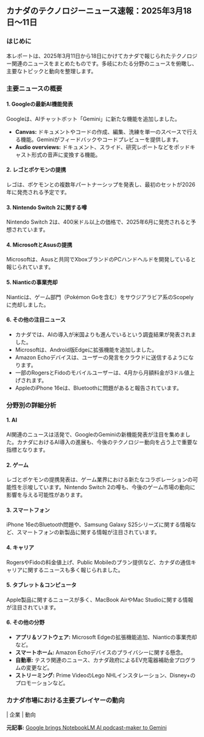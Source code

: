 ## カナダのテクノロジーニュース速報：2025年3月18日～11日

### はじめに

本レポートは、2025年3月11日から18日にかけてカナダで報じられたテクノロジー関連のニュースをまとめたものです。多岐にわたる分野のニュースを俯瞰し、主要なトピックと動向を整理します。

### 主要ニュースの概要

#### 1. Googleの最新AI機能発表

Googleは、AIチャットボット「Gemini」に新たな機能を追加しました。

* **Canvas:** ドキュメントやコードの作成、編集、洗練を単一のスペースで行える機能。Geminiがフィードバックやコードプレビューを提供します。
* **Audio overviews:** ドキュメント、スライド、研究レポートなどをポッドキャスト形式の音声に変換する機能。

#### 2. レゴとポケモンの提携

レゴは、ポケモンとの複数年パートナーシップを発表し、最初のセットが2026年に発売される予定です。

#### 3. Nintendo Switch 2に関する噂

Nintendo Switch 2は、400米ドル以上の価格で、2025年6月に発売されると予想されています。

#### 4. MicrosoftとAsusの提携

Microsoftは、Asusと共同でXboxブランドのPCハンドヘルドを開発していると報じられています。

#### 5. Nianticの事業売却

Nianticは、ゲーム部門（Pokémon Goを含む）をサウジアラビア系のScopelyに売却しました。

#### 6. その他の注目ニュース

* カナダでは、AIの導入が米国よりも進んでいるという調査結果が発表されました。
* Microsoftは、Android版Edgeに拡張機能を追加しました。
* Amazon Echoデバイスは、ユーザーの発言をクラウドに送信するようになります。
* 一部のRogersとFidoのモバイルユーザーは、4月から月額料金が3ドル値上げされます。
* AppleのiPhone 16eは、Bluetoothに問題があると報告されています。

### 分野別の詳細分析

#### 1. AI

AI関連のニュースは活発で、GoogleのGeminiの新機能発表が注目を集めました。カナダにおけるAI導入の進展も、今後のテクノロジー動向を占う上で重要な指標となります。

#### 2. ゲーム

レゴとポケモンの提携発表は、ゲーム業界における新たなコラボレーションの可能性を示唆しています。Nintendo Switch 2の噂も、今後のゲーム市場の動向に影響を与える可能性があります。

#### 3. スマートフォン

iPhone 16eのBluetooth問題や、Samsung Galaxy S25シリーズに関する情報など、スマートフォンの新製品に関する情報が注目されています。

#### 4. キャリア

RogersやFidoの料金値上げ、Public Mobileのプラン提供など、カナダの通信キャリアに関するニュースも多く報じられました。

#### 5. タブレット＆コンピュータ

Apple製品に関するニュースが多く、MacBook AirやMac Studioに関する情報が注目されています。

#### 6. その他の分野

* **アプリ＆ソフトウェア:** Microsoft Edgeの拡張機能追加、Nianticの事業売却など。
* **スマートホーム:** Amazon Echoデバイスのプライバシーに関する懸念。
* **自動車:** テスラ関連のニュース、カナダ政府によるEV充電器補助金プログラムの変更など。
* **ストリーミング:** Prime VideoのLego NHLインスタレーション、Disney+のプロモーションなど。

### カナダ市場における主要プレイヤーの動向

| 企業 | 動向 

**元記事:** [Google brings NotebookLM AI podcast-maker to Gemini](https://mobilesyrup.com/2025/03/18/google-notebooklm-ai-gemini/)